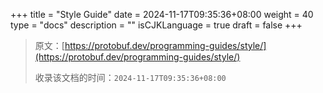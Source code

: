 +++
title = "Style Guide"
date = 2024-11-17T09:35:36+08:00
weight = 40
type = "docs"
description = ""
isCJKLanguage = true
draft = false
+++

> 原文：[https://protobuf.dev/programming-guides/style/](https://protobuf.dev/programming-guides/style/)
>
> 收录该文档的时间：`2024-11-17T09:35:36+08:00`
